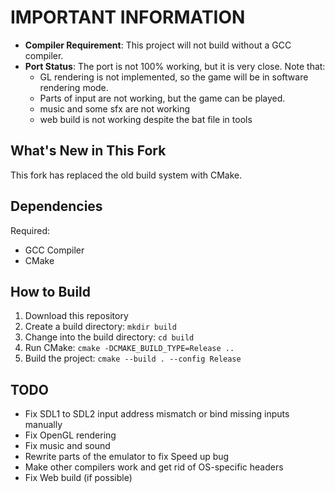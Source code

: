 # IMPORTANT INFORMATION

* **Compiler Requirement**: This project will not build without a GCC compiler.
* **Port Status**: The port is not 100% working, but it is very close. Note that:
	+ GL rendering is not implemented, so the game will be in software rendering mode.
	+ Parts of input are not working, but the game can be played.
    + music and some sfx are not working
	+ web build is not working despite the bat file in tools

## What's New in This Fork
This fork has replaced the old build system with CMake.

## Dependencies
Required: 
* GCC Compiler
* CMake

## How to Build

1. Download this repository
2. Create a build directory: `mkdir build`
3. Change into the build directory: `cd build`
4. Run CMake: `cmake -DCMAKE_BUILD_TYPE=Release ..`
5. Build the project: `cmake --build . --config Release`

## TODO

* Fix SDL1 to SDL2 input address mismatch or bind missing inputs manually
* Fix OpenGL rendering
* Fix music and sound
* Rewrite parts of the emulator to fix Speed up bug
* Make other compilers work and get rid of OS-specific headers
* Fix Web build (if possible)